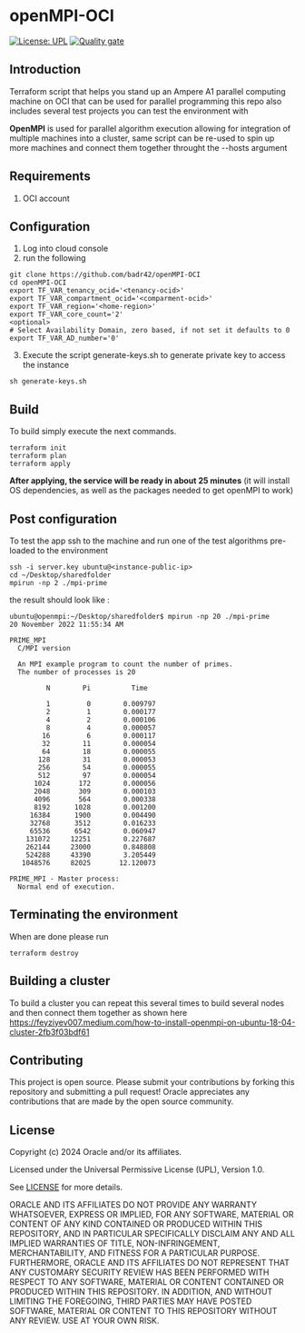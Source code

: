 # openMPI-OCI

[![License: UPL](https://img.shields.io/badge/license-UPL-green)](https://img.shields.io/badge/license-UPL-green) [![Quality gate](https://sonarcloud.io/api/project_badges/quality_gate?project=oracle-devrel_openMPI-OCI)](https://sonarcloud.io/dashboard?id=oracle-devrel_openMPI-OCI)



## Introduction

Terraform script that helps you stand up an Ampere A1 parallel computing machine on OCI that can be used for parallel programming this repo also includes several test projects you can test the environment with


**OpenMPI** is used for parallel algorithm execution allowing for integration of multiple machines into a cluster, same script can be re-used to spin up more machines and connect them together throught the --hosts argument  
 

## Requirements
1. OCI account 


## Configuration

1. Log into cloud console 
2. run the following 
```
git clone https://github.com/badr42/openMPI-OCI
cd openMPI-OCI
export TF_VAR_tenancy_ocid='<tenancy-ocid>'
export TF_VAR_compartment_ocid='<comparment-ocid>'
export TF_VAR_region='<home-region>'
export TF_VAR_core_count='2'
<optional>
# Select Availability Domain, zero based, if not set it defaults to 0
export TF_VAR_AD_number='0'
```

3. Execute the script generate-keys.sh to generate private key to access the instance
```
sh generate-keys.sh
```


## Build
To build simply execute the next commands. 
```
terraform init
terraform plan
terraform apply
```


**After applying, the service will be ready in about 25 minutes** (it will install OS dependencies, as well as the packages needed to get openMPI to work)

## Post configuration

To test the app ssh to the machine and run one of the test algorithms pre-loaded to the environment 

```
ssh -i server.key ubuntu@<instance-public-ip>
cd ~/Desktop/sharedfolder
mpirun -np 2 ./mpi-prime
```


the result should look like :

```
ubuntu@openmpi:~/Desktop/sharedfolder$ mpirun -np 20 ./mpi-prime
20 November 2022 11:55:34 AM

PRIME_MPI
  C/MPI version

  An MPI example program to count the number of primes.
  The number of processes is 20

         N        Pi          Time

         1         0        0.009797
         2         1        0.000177
         4         2        0.000106
         8         4        0.000057
        16         6        0.000117
        32        11        0.000054
        64        18        0.000055
       128        31        0.000053
       256        54        0.000055
       512        97        0.000054
      1024       172        0.000056
      2048       309        0.000103
      4096       564        0.000338
      8192      1028        0.001200
     16384      1900        0.004490
     32768      3512        0.016233
     65536      6542        0.060947
    131072     12251        0.227687
    262144     23000        0.848808
    524288     43390        3.205449
   1048576     82025       12.120073

PRIME_MPI - Master process:
  Normal end of execution.
```


## Terminating the environment
When are done please run

```
terraform destroy

```


## Building a cluster

To build a cluster you can repeat this several times to build several nodes and then connect them together as shown here
https://feyziyev007.medium.com/how-to-install-openmpi-on-ubuntu-18-04-cluster-2fb3f03bdf61



## Contributing
This project is open source.  Please submit your contributions by forking this repository and submitting a pull request!  Oracle appreciates any contributions that are made by the open source community.

## License
Copyright (c) 2024 Oracle and/or its affiliates.

Licensed under the Universal Permissive License (UPL), Version 1.0.

See [LICENSE](LICENSE) for more details.

ORACLE AND ITS AFFILIATES DO NOT PROVIDE ANY WARRANTY WHATSOEVER, EXPRESS OR IMPLIED, FOR ANY SOFTWARE, MATERIAL OR CONTENT OF ANY KIND CONTAINED OR PRODUCED WITHIN THIS REPOSITORY, AND IN PARTICULAR SPECIFICALLY DISCLAIM ANY AND ALL IMPLIED WARRANTIES OF TITLE, NON-INFRINGEMENT, MERCHANTABILITY, AND FITNESS FOR A PARTICULAR PURPOSE.  FURTHERMORE, ORACLE AND ITS AFFILIATES DO NOT REPRESENT THAT ANY CUSTOMARY SECURITY REVIEW HAS BEEN PERFORMED WITH RESPECT TO ANY SOFTWARE, MATERIAL OR CONTENT CONTAINED OR PRODUCED WITHIN THIS REPOSITORY. IN ADDITION, AND WITHOUT LIMITING THE FOREGOING, THIRD PARTIES MAY HAVE POSTED SOFTWARE, MATERIAL OR CONTENT TO THIS REPOSITORY WITHOUT ANY REVIEW. USE AT YOUR OWN RISK. 